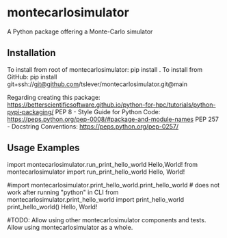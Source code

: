 # montecarlosimulator
A Python package offering a Monte-Carlo simulator

## Installation

To install from root of montecarlosimulator: pip install .
To install from GitHub: pip install git+ssh://git@github.com/tslever/montecarlosimulator.git@main


Regarding creating this package: https://betterscientificsoftware.github.io/python-for-hpc/tutorials/python-pypi-packaging/
PEP 8 - Style Guide for Python Code:  https://peps.python.org/pep-0008/#package-and-module-names
PEP 257 - Docstring Conventions: https://peps.python.org/pep-0257/


## Usage Examples

import montecarlosimulator.run_print_hello_world
Hello,World!
from montecarlosimulator import run_print_hello_world
Hello, World!

#import montecarlosimulator.print_hello_world.print_hello_world # does not work after running "python" in CLI
from montecarlosimulator.print_hello_world import print_hello_world
print_hello_world()
Hello, World!

#TODO: Allow using other montecarlosimulator components and tests. Allow using montecarlosimulator as a whole.